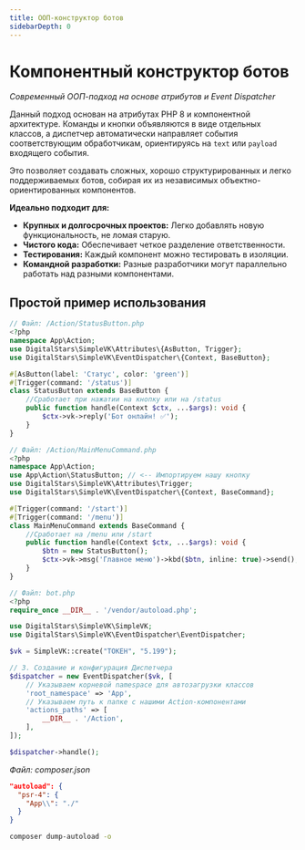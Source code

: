 ```yaml
---
title: ООП-конструктор ботов
sidebarDepth: 0
---
```


# Компонентный конструктор ботов  
*Современный ООП-подход на основе атрибутов и Event Dispatcher*


Данный подход основан на атрибутах PHP 8 и компонентной архитектуре. Команды и кнопки объявляются в виде отдельных классов, а диспетчер автоматически направляет события соответствующим обработчикам, ориентируясь на `text` или `payload` входящего события.

Это позволяет создавать сложных, хорошо структурированных и легко поддерживаемых ботов, собирая их из независимых объектно-ориентированных компонентов.

**Идеально подходит для:**
- **Крупных и долгосрочных проектов:** Легко добавлять новую функциональность, не ломая старую.
- **Чистого кода:** Обеспечивает четкое разделение ответственности.
- **Тестирования:** Каждый компонент можно тестировать в изоляции.
- **Командной разработки:** Разные разработчики могут параллельно работать над разными компонентами.

## Простой пример использования
```php
// Файл: /Action/StatusButton.php
<?php
namespace App\Action;
use DigitalStars\SimpleVK\Attributes\{AsButton, Trigger};
use DigitalStars\SimpleVK\EventDispatcher\{Context, BaseButton};

#[AsButton(label: 'Статус', color: 'green')]
#[Trigger(command: '/status')]
class StatusButton extends BaseButton {
	//Сработает при нажатии на кнопку или на /status
    public function handle(Context $ctx, ...$args): void {
        $ctx->vk->reply('Бот онлайн! ✅');
    }
}
```


```php
// Файл: /Action/MainMenuCommand.php
<?php
namespace App\Action;
use App\Action\StatusButton; // <-- Импортируем нашу кнопку
use DigitalStars\SimpleVK\Attributes\Trigger;
use DigitalStars\SimpleVK\EventDispatcher\{Context, BaseCommand};

#[Trigger(command: '/start')]
#[Trigger(command: '/menu')]
class MainMenuCommand extends BaseCommand {
	//Сработает на /menu или /start
    public function handle(Context $ctx, ...$args): void {
	    $btn = new StatusButton();
        $ctx->vk->msg('Главное меню')->kbd($btn, inline: true)->send();
    }
}
```


```php
// Файл: bot.php
<?php
require_once __DIR__ . '/vendor/autoload.php';

use DigitalStars\SimpleVK\SimpleVK;
use DigitalStars\SimpleVK\EventDispatcher\EventDispatcher;

$vk = SimpleVK::create("ТОКЕН", "5.199");

// 3. Создание и конфигурация Диспетчера
$dispatcher = new EventDispatcher($vk, [
    // Указываем корневой namespace для автозагрузки классов
    'root_namespace' => 'App',
    // Указываем путь к папке с нашими Action-компонентами
    'actions_paths' => [
        __DIR__ . '/Action',
    ],
]);

$dispatcher->handle();
```


*Файл: composer.json*
```json
"autoload": {
  "psr-4": {
    "App\\": "./"
  }
}
```

```bash
composer dump-autoload -o
```